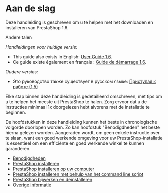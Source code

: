 # Aan de slag

Deze handleiding is geschreven om u te helpen met het downloaden en installeren van PrestaShop 1.6.

Andere talen

_Handleidingen voor huidige versie:_

* This guide also exists in English: [User Guide 1.6](http://doc.prestashop.com/pages/viewpage.action?pageId=19726802).
* Ce guide existe également en français : [Guide de démarrage 1.6](http://doc.prestashop.com/pages/viewpage.action?pageId=23069370).

_Oudere versies:_

* Это руководство также существует в русском языке:  [Приступая к работе (1.5)](http://doc.prestashop.com/pages/viewpage.action?pageId=18481348)

Elke stap binnen deze handleiding is gedetailleerd omschreven, met tips om u te helpen het meeste uit PrestaShop te halen. Zorg ervoor dat u de instructies minimaal 1x doorgelezen hebt alvorens met de installatie te beginnen.

De hoofdstukken in deze handleiding kunnen het beste in chronologische volgorde doorlopen worden. Zo kan hoofdstuk "Benodigdheden"  het beste hierna gelezen worden. Aangeraden wordt, om geen enkele instructie over te slaan, want een goed werkende omgeving voor uw PrestaShop-installatie is essentieel om een efficiënte en goed werkende winkel te kunnen garanderen.

* [Benodigdheden](http://doc.prestashop.com/display/PS16/Benodigdheden)
* [PrestaShop installeren](http://doc.prestashop.com/display/PS16/PrestaShop+installeren)
* [PrestaShop installeren op uw computer](http://doc.prestashop.com/display/PS16/PrestaShop+installeren+op+uw+computer)
* [PrestaShop installeren met behulp van het command line script](http://doc.prestashop.com/display/PS16/PrestaShop+installeren+met+behulp+van+het+command+line+script)
* [PrestaShop bijwerken en deïnstalleren](http://doc.prestashop.com/pages/viewpage.action?pageId=37486908)
* [Overige informatie](http://doc.prestashop.com/display/PS16/Overige+informatie)
